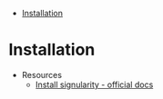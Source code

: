 - [Installation](#Installation)

# Installation

- Resources
  - [Install signularity - official docs](https://sylabs.io/guides/3.8/user-guide/quick_start.html#quick-installation-steps)
